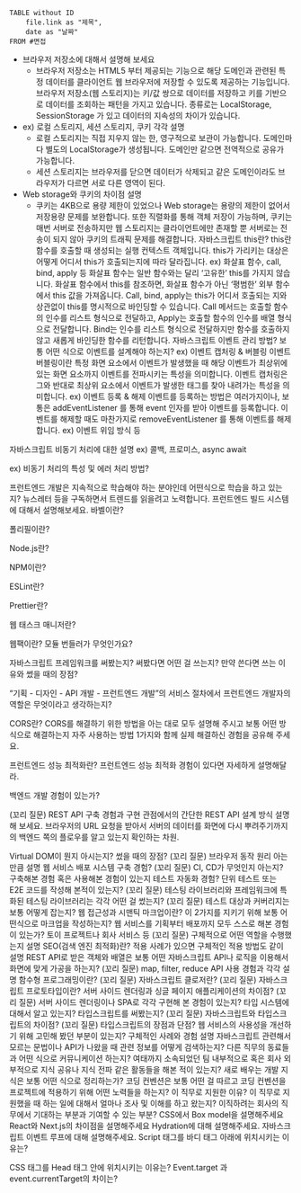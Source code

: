 

```dataview 
TABLE without ID
	file.link as "제목",
	date as "날짜"
FROM #면접  
```

- 브라우저 저장소에 대해서 설명해 보세요
	- 브라우저 저장소는 HTML5 부터 제공되는 기능으로 해당 도메인과 관련된 특정 데이터를 클라이언트 웹 브라우저에 저장할 수 있도록 제공하는 기능입니다. 브라우저 저장소(웹 스토리지)는 키/값 쌍으로 데이터를 저장하고 키를 기반으로 데이터를 조회하는 패턴을 가지고 있습니다. 종류로는 LocalStorage, SessionStorage 가 있고 데이터의 지속성의 차이가 있습니다.
- ex) 로컬 스토리지, 세션 스토리지, 쿠키 각각 설명
	- 로컬 스토리지는 직접 지우지 않는 한, 영구적으로 보관이 가능합니다. 도메인마다 별도의 LocalStorage가 생성됩니다. 도메인만 같으면 전역적으로 공유가 가능합니다. 
	- 세션 스토리지는 브라우저를 닫으면 데이터가 삭제되고 같은 도메인이라도 브라우저가 다르면 서로 다른 영역이 된다. 
- Web storage와 쿠키의 차이점 설명
	- 쿠키는 4KB으로 용량 제한이 있었으나 Web storage는 용량의 제한이 없어서 저장용량 문제를 보완합니다. 또한 직렬화를 통해 객체 저장이 가능하며, 쿠키는 매번 서버로 전송하지만 웹 스토리지는 클라이언트에만 존재할 뿐 서버로는 전송이 되지 않아 쿠키의 트래픽 문제를 해결합니다.
자바스크립트 this란?
this란 함수를 호출할 때 생성되는 실행 컨텍스트 객체입니다. this가 가리키는 대상은 어떻게 어디서 this가 호출되는지에 따라 달라집니다.
ex) 화살표 함수, call, bind, apply 등
화살표 함수는 일반 함수와는 달리 ‘고유한’ this를 가지지 않습니다. 화살표 함수에서 this를 참조하면, 화살표 함수가 아닌 ‘평범한’ 외부 함수에서 this 값을 가져옵니다.
Call, bind, apply는 this가 어디서 호출되는 지와 상관없이 this를 명시적으로 바인딩할 수 있습니다. 
Call 메서드는 호출할 함수의 인수를 리스트 형식으로 전달하고, Apply는 호출할 함수의 인수를 배열 형식으로 전달합니다. Bind는 인수를 리스트 형식으로 전달하지만 함수를 호출하지 않고 새롭게 바인딩한 함수를 리턴합니다. 
자바스크립트 이벤트 관리 방법? 보통 어떤 식으로 이벤트를 설계해야 하는지?
ex) 이벤트 캡처링 & 버블링
이벤트 버블링이란 특정 화면 요소에서 이벤트가 발생했을 때 해당 이벤트가 최상위에 있는 화면 요소까지 이벤트를 전파시키는 특성을 의미합니다. 이벤트 캡처링은 그와 반대로 최상위 요소에서 이벤트가 발생한 태그를 찾아 내려가는 특성을 의미합니다.
ex) 이벤트 등록 & 해제
이벤트를 등록하는 방법은 여러가지이나, 보통은 addEventListener 를 통해 event 인자를 받아 이벤트를 등록합니다. 이벤트를 해제할 때도 마찬가지로 removeEventListener 를 통해 이벤트를 해제합니다.
ex) 이벤트 위임 방식 등


자바스크립트 비동기 처리에 대한 설명
ex) 콜백, 프로미스, async await


ex) 비동기 처리의 특성 및 에러 처리 방법?


프런트엔드 개발은 지속적으로 학습해야 하는 분야인데 어떤식으로 학습을 하고 있는지?
뉴스레터 등을 구독하면서 트렌드를 읽을려고 노력합니다. 
프런트엔드 빌드 시스템에 대해서 설명해보세요.
바벨이란?


폴리필이란?


Node.js란?


NPM이란?


ESLint란?


Prettier란?


웹 태스크 매니저란?


웹팩이란? 모듈 번들러가 무엇인가요?


자바스크립트 프레임워크를 써봤는지? 써봤다면 어떤 걸 쓰는지? 만약 쓴다면 쓰는 이유와 썼을 때의 장점?


“기획 - 디자인 - API 개발 - 프런트엔드 개발”의 서비스 절차에서 프런트엔드 개발자의 역할은 무엇이라고 생각하는지?


CORS란? CORS를 해결하기 위한 방법을 아는 대로 모두 설명해 주시고 보통 어떤 방식으로 해결하는지 자주 사용하는 방법 1가지와 함께 실제 해결하신 경험을 공유해 주세요.


프런트엔드 성능 최적화란? 프런트엔드 성능 최적화 경험이 있다면 자세하게 설명해달라.


백엔드 개발 경험이 있는가?


(꼬리 질문) REST API 구축 경험과 구현 관점에서의 간단한 REST API 설계 방식 설명해 보세요. 브라우저의 URL 요청을 받아서 서버의 데이터를 화면에 다시 뿌려주기까지의 백엔드 쪽의 플로우를 알고 있는지 확인하는 차원.


Virtual DOM이 뭔지 아시는지? 썼을 때의 장점?
(꼬리 질문) 브라우저 동작 원리 아는 만큼 설명
웹 서비스 배포 시스템 구축 경험?
(꼬리 질문) CI, CD가 무엇인지 아는지? 구축해본 경험 혹은 사용해본 경험이 있는지
테스트 자동화 경험? 단위 테스트 또는 E2E 코드를 작성해 본적이 있는지?
(꼬리 질문) 테스팅 라이브러리와 프레임워크에 특화된 테스팅 라이브러리는 각각 어떤 걸 썼는지?
(꼬리 질문) 테스트 대상과 커버리지는 보통 어떻게 잡는지?
웹 접근성과 시맨틱 마크업이란? 이 2가지를 지키기 위해 보통 어떤식으로 마크업을 작성하는지?
웹 서비스를 기획부터 배포까지 모두 스스로 해본 경험이 있는가? 토이 프로젝트나 회사 서비스 등
(꼬리 질문) 구체적으로 어떤 역할을 수행했는지 설명
SEO(검색 엔진 최적화)란? 적용 사례가 있으면 구체적인 적용 방법도 같이 설명
REST API로 받은 객체와 배열은 보통 어떤 자바스크립트 API나 로직을 이용해서 화면에 맞게 가공을 하는지?
(꼬리 질문) map, filter, reduce API 사용 경험과 각각 설명
함수형 프로그래밍이란?
(꼬리 질문) 자바스크립트 클로저란?
(꼬리 질문) 자바스크립트 프로토타입이란?
서버 사이드 렌더링과 싱글 페이지 애플리케이션의 차이점?
(꼬리 질문) 서버 사이드 렌더링이나 SPA로 각각 구현해 본 경험이 있는지?
타입 시스템에 대해서 알고 있는지? 타입스크립트를 써봤는지?
(꼬리 질문) 자바스크립트와 타입스크립트의 차이점?
(꼬리 질문) 타입스크립트의 장점과 단점?
웹 서비스의 사용성을 개선하기 위해 고민해 봤던 부분이 있는지? 구체적인 사례와 경험 설명
자바스크립트 관련해서 모르는 문법이나 API가 나왔을 때 관련 정보를 어떻게 검색하는지?
다른 직무의 동료들과 어떤 식으로 커뮤니케이션 하는지?
여태까지 소속되었던 팀 내부적으로 혹은 회사 외부적으로 지식 공유나 지식 전파 같은 활동들을 해본 적이 있는지?
새로 배우는 개발 지식은 보통 어떤 식으로 정리하는가?
코딩 컨벤션은 보통 어떤 걸 따르고 코딩 컨벤션을 프로젝트에 적용하기 위해 어떤 노력들을 하는지?
이 직무로 지원한 이유?
이 직무로 지원했을 때 하는 일에 대해서 얼마나 조사 및 이해를 하고 왔는지?
이직하려는 회사의 직무에서 기대하는 부분과 기여할 수 있는 부분?
CSS에서 Box model을 설명해주세요
React와 Next.js의 차이점을 설명해주세요
Hydration에 대해 설명해주세요.
자바스크립트 이벤트 루프에 대해 설명해주세요.
Script 태그를 바디 태그 아래에 위치시키는 이유는?


CSS 태그를 Head 태그 안에 위치시키는 이유는?
Event.target 과 event.currentTarget의 차이는?
